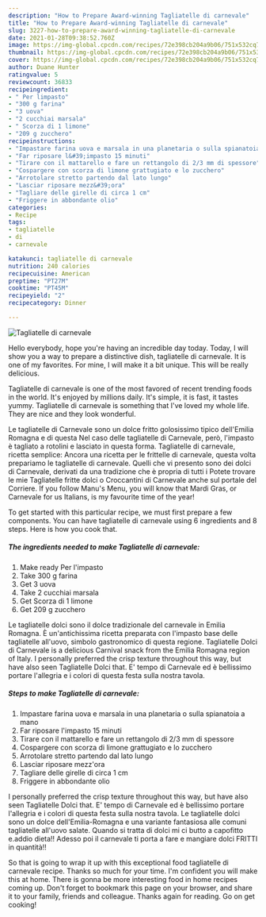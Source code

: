 ```yaml
---
description: "How to Prepare Award-winning Tagliatelle di carnevale"
title: "How to Prepare Award-winning Tagliatelle di carnevale"
slug: 3227-how-to-prepare-award-winning-tagliatelle-di-carnevale
date: 2021-01-28T09:38:52.760Z
image: https://img-global.cpcdn.com/recipes/72e398cb204a9b06/751x532cq70/tagliatelle-di-carnevale-recipe-main-photo.jpg
thumbnail: https://img-global.cpcdn.com/recipes/72e398cb204a9b06/751x532cq70/tagliatelle-di-carnevale-recipe-main-photo.jpg
cover: https://img-global.cpcdn.com/recipes/72e398cb204a9b06/751x532cq70/tagliatelle-di-carnevale-recipe-main-photo.jpg
author: Duane Hunter
ratingvalue: 5
reviewcount: 36833
recipeingredient:
- " Per limpasto"
- "300 g farina"
- "3 uova"
- "2 cucchiai marsala"
- " Scorza di 1 limone"
- "209 g zucchero"
recipeinstructions:
- "Impastare farina uova e marsala in una planetaria o sulla spianatoia a mano"
- "Far riposare l&#39;impasto 15 minuti"
- "Tirare con il mattarello e fare un rettangolo di 2/3 mm di spessore"
- "Cospargere con scorza di limone grattugiato e lo zucchero"
- "Arrotolare stretto partendo dal lato lungo"
- "Lasciar riposare mezz&#39;ora"
- "Tagliare delle girelle di circa 1 cm"
- "Friggere in abbondante olio"
categories:
- Recipe
tags:
- tagliatelle
- di
- carnevale

katakunci: tagliatelle di carnevale 
nutrition: 240 calories
recipecuisine: American
preptime: "PT27M"
cooktime: "PT45M"
recipeyield: "2"
recipecategory: Dinner

---
```



![Tagliatelle di carnevale](https://img-global.cpcdn.com/recipes/72e398cb204a9b06/751x532cq70/tagliatelle-di-carnevale-recipe-main-photo.jpg)

Hello everybody, hope you're having an incredible day today. Today, I will show you a way to prepare a distinctive dish, tagliatelle di carnevale. It is one of my favorites. For mine, I will make it a bit unique. This will be really delicious.

Tagliatelle di carnevale is one of the most favored of recent trending foods in the world. It's enjoyed by millions daily. It's simple, it is fast, it tastes yummy. Tagliatelle di carnevale is something that I've loved my whole life. They are nice and they look wonderful.

Le tagliatelle di Carnevale sono un dolce fritto golosissimo tipico dell&#39;Emilia Romagna e di questa Nel caso delle tagliatelle di Carnevale, però, l&#39;impasto è tagliato a rotolini e lasciato in questa forma. Tagliatelle di carnevale, ricetta semplice: Ancora una ricetta per le frittelle di carnevale, questa volta prepariamo le tagliatelle di carnevale. Quelli che vi presento sono dei dolci di Carnevale, derivati da una tradizione che è propria di tutti i Potete trovare le mie Tagliatelle fritte dolci o Croccantini di Carnevale anche sul portale del Corriere. If you follow Manu&#39;s Menu, you will know that Mardi Gras, or Carnevale for us Italians, is my favourite time of the year!


To get started with this particular recipe, we must first prepare a few components. You can have tagliatelle di carnevale using 6 ingredients and 8 steps. Here is how you cook that.

<!--inarticleads1-->

##### The ingredients needed to make Tagliatelle di carnevale:

1. Make ready  Per l&#39;impasto
1. Take 300 g farina
1. Get 3 uova
1. Take 2 cucchiai marsala
1. Get  Scorza di 1 limone
1. Get 209 g zucchero


Le tagliatelle dolci sono il dolce tradizionale del carnevale in Emilia Romagna. È un&#39;antichissima ricetta preparata con l&#39;impasto base delle tagliatelle all&#39;uovo, simbolo gastronomico di questa regione. Tagliatelle Dolci di Carnevale is a delicious Carnival snack from the Emilia Romagna region of Italy. I personally preferred the crisp texture throughout this way, but have also seen Tagliatelle Dolci that. E&#39; tempo di Carnevale ed è bellissimo portare l&#39;allegria e i colori di questa festa sulla nostra tavola. 

<!--inarticleads2-->

##### Steps to make Tagliatelle di carnevale:

1. Impastare farina uova e marsala in una planetaria o sulla spianatoia a mano
1. Far riposare l&#39;impasto 15 minuti
1. Tirare con il mattarello e fare un rettangolo di 2/3 mm di spessore
1. Cospargere con scorza di limone grattugiato e lo zucchero
1. Arrotolare stretto partendo dal lato lungo
1. Lasciar riposare mezz&#39;ora
1. Tagliare delle girelle di circa 1 cm
1. Friggere in abbondante olio


I personally preferred the crisp texture throughout this way, but have also seen Tagliatelle Dolci that. E&#39; tempo di Carnevale ed è bellissimo portare l&#39;allegria e i colori di questa festa sulla nostra tavola. Le tagliatelle dolci sono un dolce dell&#39;Emilia-Romagna e una variante fantasiosa alle comuni tagliatelle all&#39;uovo salate. Quando si tratta di dolci mi ci butto a capofitto e.addio dieta!! Adesso poi il carnevale ti porta a fare e mangiare dolci FRITTI in quantità!! 

So that is going to wrap it up with this exceptional food tagliatelle di carnevale recipe. Thanks so much for your time. I'm confident you will make this at home. There is gonna be more interesting food in home recipes coming up. Don't forget to bookmark this page on your browser, and share it to your family, friends and colleague. Thanks again for reading. Go on get cooking!
